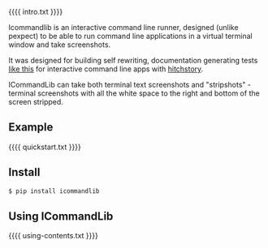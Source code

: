 {{{{ intro.txt }}}}

Icommandlib is an interactive command line runner, designed (unlike pexpect) to be able to run command line applications in a virtual terminal window and take screenshots.

It was designed for building self rewriting, documentation generating tests [like this](https://github.com/hitchdev/hitchstory/tree/master/examples/commandline)
for interactive command line apps with [hitchstory](/hitchstory).

ICommandLib can take both terminal text screenshots and "stripshots" - terminal screenshots with all the white space to the right and bottom of the screen stripped.

## Example

{{{{ quickstart.txt }}}}


## Install

```bash
$ pip install icommandlib
```

## Using ICommandLib

{{{{ using-contents.txt }}}}
